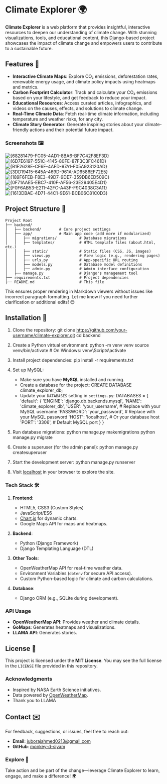 # Climate Explorer 🌍
**Climate Explorer** is a web platform that provides insightful, interactive resources to deepen our understanding of climate change. With stunning visualizations, tools, and educational content, this Django-based project showcases the impact of climate change and empowers users to contribute to a sustainable future.
## Features 🎯
- **Interactive Climate Maps**: Explore CO₂ emissions, deforestation rates, renewable energy usage, and climate policy impacts using heatmaps and metrics.
- **Carbon Footprint Calculator**: Track and calculate your CO₂ emissions based on your lifestyle, and get feedback to reduce your impact.
- **Educational Resources**: Access curated articles, infographics, and videos on the causes, effects, and solutions to climate change.
- **Real-Time Climate Data**: Fetch real-time climate information, including temperature and weather risks, for any city.
- **Climate Story Generator**: Generate inspiring stories about your climate-friendly actions and their potential future impact.

 ### Screenshots 🖼️
 ![{68281479-FC05-4AD1-8BA6-BF7C42F8EF3D}](https://github.com/user-attachments/assets/35b65d1f-cccd-49ea-8f6d-54f8be9cb91e)
 ![{6D7E6197-551C-4145-80FE-87F3C3FC461D}](https://github.com/user-attachments/assets/b6a094e3-380b-4db4-b89d-43b26f02ecdb)
 ![{B1F2628E-CF6F-4AFD-97A1-F05A923120AD}](https://github.com/user-attachments/assets/b8202038-91e3-4875-bfc7-b1c5a2eb75f0)
 ![{3DD19415-645A-469D-961A-AD6586EF72E5}](https://github.com/user-attachments/assets/0c9278fe-ab3f-4868-9230-0c78549205cc)
![{189F6FEB-F8E3-49D7-9DE7-359DB6ED509C}](https://github.com/user-attachments/assets/5c75845b-403d-47ad-af1c-0767950c7650)
![{0F71AAE5-EBC7-410F-AF56-23E29405E4D1}](https://github.com/user-attachments/assets/a4d18a0a-16a9-461f-8edf-60c4efd14bd6)
![{F0F6AB53-E211-42FC-A43F-F9C4038C3A11}](https://github.com/user-attachments/assets/fe1358dd-37d0-4dd8-94fa-0e2a764e90b0)
![{1613DBAE-4D71-44C1-9E61-BCB06C81C0D3}](https://github.com/user-attachments/assets/bafd92dd-885c-45ab-8277-d3c6e31a2806)




## Project Structure 📁
```plaintext
Project Root
├── backend/
│   ├── backend/        # Core project settings
│   ├── app/            # Main app code (add more if modularized)
│   │   ├── migrations/          # Database migrations  
│   │   ├── templates/           # HTML template files (about.html, etc.)
│   │   ├── static/              # Static files (CSS, JS, images)
│   │   ├── views.py             # View logic (e.g., rendering pages)
│   │   ├── urls.py              # App-specific URL routing
│   │   ├── models.py            # Database model definitions
│   │   ├── admin.py             # Admin interface configuration
│   ├── manage.py                # Django's management tool
├── requirements.txt             # Project dependencies
├── README.md                    # This file
```

This ensures proper rendering in Markdown viewers without issues like incorrect paragraph formatting. Let me know if you need further clarification or additional edits! 😊

## Installation 🚀
1. Clone the repository:
      git clone https://github.com/your-username/climate-explorer.git
   cd backend
2. Create a Python virtual environment:
      python -m venv venv
   source venv/bin/activate  # On Windows: venv\Scripts\activate
3. Install project dependencies:
      pip install -r requirements.txt
4. Set up MySQL:
    - Make sure you have **MySQL** installed and running.
    - Create a database for the project:
      CREATE DATABASE climate_explorer_db;
    - Update your `DATABASES` setting in `settings.py`:
      DATABASES = {
   'default': {
        'ENGINE': 'django.db.backends.mysql',
        'NAME': 'climate_explorer_db',
        'USER': 'your_username',  # Replace with your MySQL username
        'PASSWORD': 'your_password',  # Replace with your MySQL password
        'HOST': 'localhost',  # Or your database host
        'PORT': '3306',  # Default MySQL port
    }
}

5. Run database migrations:
      python manage.py makemigrations
      python manage.py migrate
6. Create a superuser (for the admin panel):
     python manage.py createsuperuser
7. Start the development server:
      python manage.py runserver
8. Visit [localhost]() in your browser to explore the site.

### **Tech Stack** 🛠️
1. **Frontend**:
    - HTML5, CSS3 (Custom Styles)
    - JavaScript/ES6
    - [Chart.js]() for dynamic charts.
    - Google Maps API for maps and heatmaps.

2. **Backend**:
    - Python (Django Framework)
    - Django Templating Language (DTL)

3. **Other Tools**:
    - OpenWeatherMap API for real-time weather data.
    - Environment Variables (`dotenv` for secure API access).
    - Custom Python-based logic for climate and carbon calculations.

4. **Database**:
    - Django ORM (e.g., SQLite during development).

### **API Usage**
- **OpenWeatherMap API**: Provides weather and climate details.
- **GoMaps**: Generates heatmaps and visualizations.
- **LLAMA API**: Generates stories.
## License 📜
This project is licensed under the **MIT License**. You may see the full license in the `LICENSE` file provided in this repository.
### **Acknowledgments**
- Inspired by NASA Earth Science initiatives.
- Data powered by [OpenWeatherMap]().
- Thank you to LLAMA
## Contact ✉️
For feedback, suggestions, or issues, feel free to reach out:
- **Email**: juborajahmed0213@gmail.com
- **GitHub**: [monkey-d-siyam]()

### Explore 🌱
Take action and be part of the change—leverage Climate Explorer to learn, engage, and make a difference! 🌍
